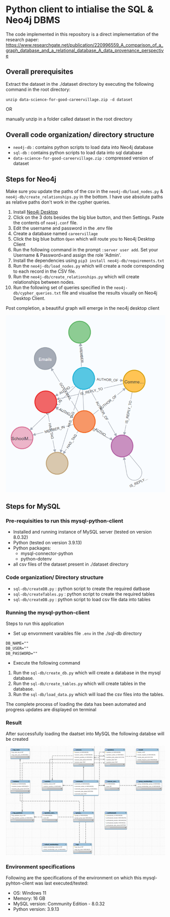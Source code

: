 # Python client to intialise the SQL & Neo4j DBMS

The code implemented in this repository is a direct implementation of the research paper: https://www.researchgate.net/publication/220996559_A_comparison_of_a_graph_database_and_a_relational_database_A_data_provenance_perspective


## Overall prerequisites
Extract the dataset in the ./dataset directory by executing the following command in the root directory:

`unzip data-science-for-good-careervillage.zip -d dataset`

OR 

manually unzip in a folder called dataset in the root directory

## Overall code organization/ directory structure
- `neo4j-db` : contains python scripts to load data into Neo4j database
- `sql-db` : contains python scripts to load data into sql database
- `data-science-for-good-careervillage.zip` : compressed version of dataset

## Steps for Neo4j


Make sure you update the paths of the csv in the `neo4j-db/load_nodes.py` & `neo4j-db/create_relationships.py` in the bottom. I have use absolute paths as relative paths don't work in the cypher queries. 


1. Install [Neo4j Desktop](https://neo4j.com/download/)
2. Click on the 3 dots besides the big blue button, and then Settings. Paste the contents of `neo4j.conf` file.
3. Edit the username and password in the .env file
4. Create a database named `careervillage`
5. Click the big blue button `Open` which will route you to Neo4j Desktop Client
6. Run the following command in the prompt `:server user add`. Set your Username & Password=and assign the role 'Admin'.
7. Install the dependencies using `pip3 install neo4j-db/requirements.txt`
8. Run the `neo4j-db/load_nodes.py` which will create a node corresponding to each record in the CSV file.
9. Run the `neo4j-db/create_relationships.py` which will create relationships between nodes.
10. Run the following set of queries specified in the `neo4j-db/cypher_queries.txt` file and visualise the results visually on Neo4j Desktop Client. 

Post completion, a beautiful graph will emerge in the neo4j desktop client

![image](./neo4j-db/images/GraphDB-Schema.png)

## Steps for MySQL

### Pre-requisities to run this mysql-python-client
- Installed and running instance of MySQL server (tested on version 8.0.32)
- Python (tested on version 3.9.13)
- Python packages:
    - mysql-connector-python
    - python-dotenv
- all csv files of the dataset present in ./dataset directory

### Code organization/ Directory structure
- `sql-db/createDB.py` : python script to create the required datbase
- `sql-db/createTables.py` : python script to create the required tables
- `sql-db/createDB.py` : python script to load csv file data into tables

### Running the mysql-python-client
Steps to run this application
- Set up envornment varaibles file `.env` in the ./sql-db directory
```
DB_NAME=""
DB_USER=""
DB_PASSWORD=""
```

- Execute the following command

1. Run the `sql-db/create_db.py` which will create a database in the mysql database.
2. Run the `sql-db/create_tables.py` which will create tables in the database.
3. Run the `sql-db/load_data.py` which will load the csv files into the tables.

The complete process of loading the data has been automated and progress updates are displayed on terminal

### Result
After successfully loading the daatset into MySQL the following databse will be created

![image](./sql-db/images/CareerVillage-ER.png)

### Environment specifications
Following are the specifications of the environment on which this mysql-pyhton-client  was last executed/tested: 
- OS: Windows 11
- Memory: 16 GB
- MySQL version: Community Edition - 8.0.32
- Python version: 3.9.13


